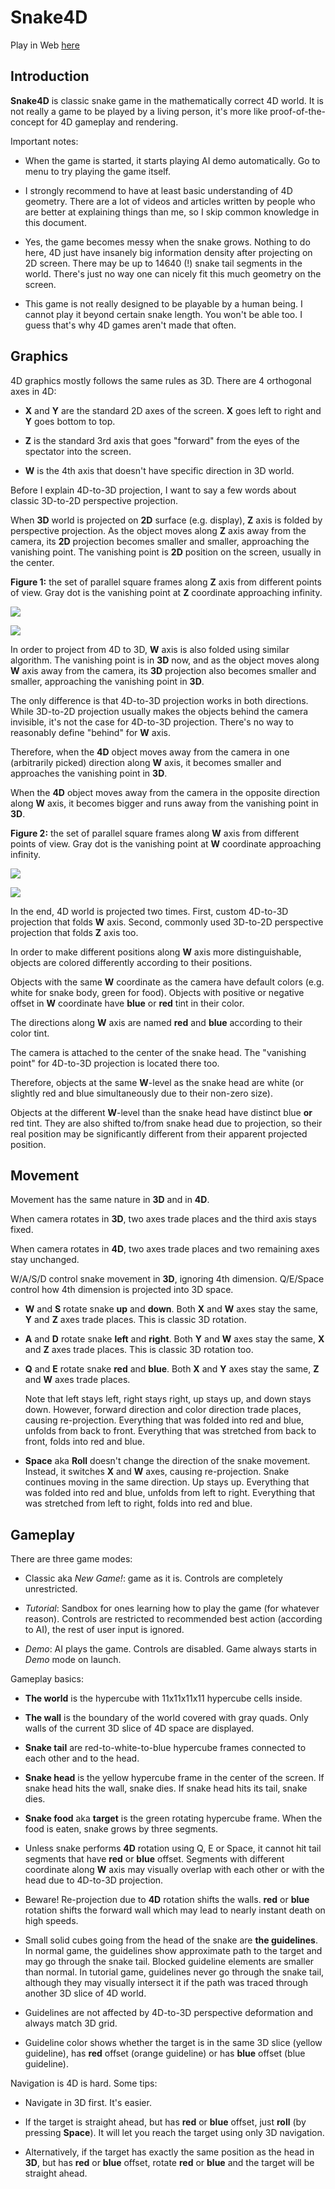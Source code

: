 # Snake4D

Play in Web [here](https://eugeneko.github.io/Snake4D/Snake4D.html)

## Introduction

**Snake4D** is classic snake game in the mathematically correct 4D world.
It is not really a game to be played by a living person,
it's more like proof-of-the-concept for 4D gameplay and rendering.

Important notes:

- When the game is started, it starts playing AI demo automatically.
Go to menu to try playing the game itself.

- I strongly recommend to have at least basic understanding of 4D geometry.
There are a lot of videos and articles written by people who are better at explaining things than me,
so I skip common knowledge in this document.

- Yes, the game becomes messy when the snake grows.
Nothing to do here, 4D just have insanely big information density after projecting on 2D screen.
There may be up to 14640 (!) snake tail segments in the world.
There's just no way one can nicely fit this much geometry on the screen.

- This game is not really designed to be playable by a human being.
I cannot play it beyond certain snake length. You won't be able too.
I guess that's why 4D games aren't made that often.

## Graphics

4D graphics mostly follows the same rules as 3D.
There are 4 orthogonal axes in 4D:

- **X** and **Y** are the standard 2D axes of the screen. **X** goes left to right and **Y** goes bottom to top.

- **Z** is the standard 3rd axis that goes "forward" from the eyes of the spectator into the screen.

- **W** is the 4th axis that doesn't have specific direction in 3D world.

Before I explain 4D-to-3D projection, I want to say a few words about classic 3D-to-2D perspective projection.

When **3D** world is projected on **2D** surface (e.g. display), **Z** axis is folded by perspective projection.
As the object moves along **Z** axis away from the camera,
its **2D** projection becomes smaller and smaller, approaching the vanishing point.
The vanishing point is **2D** position on the screen, usually in the center.

**Figure 1:** the set of parallel square frames along **Z** axis from different points of view.
Gray dot is the vanishing point at **Z** coordinate approaching infinity.

![](Docs/Project-3D-to-2D-eye.svg)

![](Docs/Project-3D-to-2D-side.svg)

In order to project from 4D to 3D, **W** axis is also folded using similar algorithm.
The vanishing point is in **3D** now, and as the object moves along **W** axis away from the camera,
its **3D** projection also becomes smaller and smaller, approaching the vanishing point in **3D**.

The only difference is that 4D-to-3D projection works in both directions.
While 3D-to-2D projection usually makes the objects behind the camera invisible, it's not the case for 4D-to-3D projection.
There's no way to reasonably define "behind" for **W** axis.

Therefore, when the **4D** object moves away from the camera in one (arbitrarily picked) direction along **W** axis,
it becomes smaller and approaches the vanishing point in **3D**.

When the **4D** object moves away from the camera in the opposite direction along **W** axis,
it becomes bigger and runs away from the vanishing point in **3D**.

**Figure 2:** the set of parallel square frames along **W** axis from different points of view.
Gray dot is the vanishing point at **W** coordinate approaching infinity.

![](Docs/Project-4D-to-3D-eye.svg)

![](Docs/Project-4D-to-3D-side.svg)

In the end, 4D world is projected two times.
First, custom 4D-to-3D projection that folds **W** axis.
Second, commonly used 3D-to-2D perspective projection that folds **Z** axis too.

In order to make different positions along **W** axis more distinguishable,
objects are colored differently according to their positions.

Objects with the same **W** coordinate as the camera have default colors (e.g. white for snake body, green for food).
Objects with positive or negative offset in **W** coordinate have **blue** or **red** tint in their color.

The directions along **W** axis are named **red** and **blue** according to their color tint.

The camera is attached to the center of the snake head.
The "vanishing point" for 4D-to-3D projection is located there too.

Therefore, objects at the same **W**-level as the snake head are white
(or slightly red and blue simultaneously due to their non-zero size).

Objects at the different **W**-level than the snake head have distinct blue **or** red tint.
They are also shifted to/from snake head due to projection,
so their real position may be significantly different from their apparent projected position.

## Movement

Movement has the same nature in **3D** and in **4D**.

When camera rotates in **3D**, two axes trade places and the third axis stays fixed.

When camera rotates in **4D**, two axes trade places and two remaining axes stay unchanged.

W/A/S/D control snake movement in **3D**, ignoring 4th dimension.
Q/E/Space control how 4th dimension is projected into 3D space.

- **W** and **S** rotate snake **up** and **down**.
Both **X** and **W** axes stay the same, **Y** and **Z** axes trade places.
This is classic 3D rotation.

- **A** and **D** rotate snake **left** and **right**.
Both **Y** and **W** axes stay the same, **X** and **Z** axes trade places.
This is classic 3D rotation too.

- **Q** and **E** rotate snake **red** and **blue**.
Both **X** and **Y** axes stay the same, **Z** and **W** axes trade places.

  Note that left stays left, right stays right, up stays up, and down stays down.
However, forward direction and color direction trade places, causing re-projection.
Everything that was folded into red and blue, unfolds from back to front.
Everything that was stretched from back to front, folds into red and blue.

- **Space** aka **Roll** doesn't change the direction of the snake movement.
Instead, it switches **X** and **W** axes, causing re-projection.
Snake continues moving in the same direction. Up stays up.
Everything that was folded into red and blue, unfolds from left to right.
Everything that was stretched from left to right, folds into red and blue.

## Gameplay

There are three game modes:

- Classic aka *New Game!*: game as it is. Controls are completely unrestricted.

- *Tutorial*: Sandbox for ones learning how to play the game (for whatever reason). Controls are restricted to recommended best action (according to AI), the rest of user input is ignored.

- *Demo*: AI plays the game. Controls are disabled. Game always starts in *Demo* mode on launch.

Gameplay basics:

- **The world** is the hypercube with 11x11x11x11 hypercube cells inside.

- **The wall** is the boundary of the world covered with gray quads.
Only walls of the current 3D slice of 4D space are displayed.

- **Snake tail** are red-to-white-to-blue hypercube frames connected to each other and to the head.

- **Snake head** is the yellow hypercube frame in the center of the screen.
If snake head hits the wall, snake dies.
If snake head hits its tail, snake dies.

- **Snake food** aka **target** is the green rotating hypercube frame.
When the food is eaten, snake grows by three segments.

- Unless snake performs **4D** rotation using Q, E or Space,
it cannot hit tail segments that have **red** or **blue** offset.
Segments with different coordinate along **W** axis may visually overlap
with each other or with the head due to 4D-to-3D projection.

- Beware! Re-projection due to **4D** rotation shifts the walls.
**red** or **blue** rotation shifts the forward wall which may lead to nearly instant death on high speeds.

- Small solid cubes going from the head of the snake are **the guidelines**.
In normal game, the guidelines show approximate path to the target and may go through the snake tail.
Blocked guideline elements are smaller than normal.
In tutorial game, guidelines never go through the snake tail,
although they may visually intersect it if the path was traced through another 3D slice of 4D world.

- Guidelines are not affected by 4D-to-3D perspective deformation and always match 3D grid.

- Guideline color shows whether the target is in the same 3D slice (yellow guideline), has **red** offset (orange guideline) or has **blue** offset (blue guideline).

Navigation is 4D is hard. Some tips:

- Navigate in 3D first. It's easier.

- If the target is straight ahead, but has **red** or **blue** offset,
just **roll** (by pressing **Space**). It will let you reach the target using only 3D navigation.

- Alternatively, if the target has exactly the same position as the head in **3D**, but has **red** or **blue** offset,
rotate **red** or **blue** and the target will be straight ahead.
